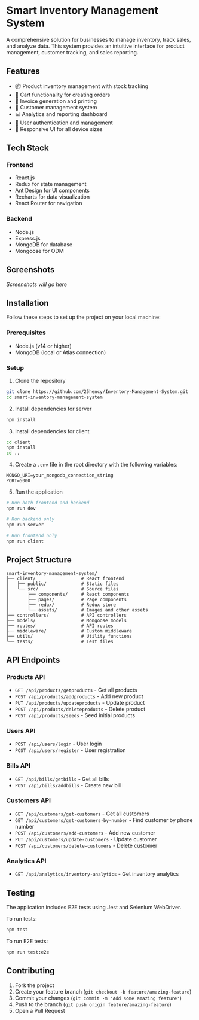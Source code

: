 # Smart Inventory Management System

A comprehensive solution for businesses to manage inventory, track sales, and analyze data. This system provides an intuitive interface for product management, customer tracking, and sales reporting.

## Features

- 📦 Product inventory management with stock tracking
- 🛒 Cart functionality for creating orders
- 🧾 Invoice generation and printing
- 👥 Customer management system
- 📊 Analytics and reporting dashboard
- 👤 User authentication and management
- 📱 Responsive UI for all device sizes

## Tech Stack

### Frontend
- React.js
- Redux for state management
- Ant Design for UI components
- Recharts for data visualization
- React Router for navigation

### Backend
- Node.js
- Express.js
- MongoDB for database
- Mongoose for ODM

## Screenshots

*Screenshots will go here*

## Installation

Follow these steps to set up the project on your local machine:

### Prerequisites
- Node.js (v14 or higher)
- MongoDB (local or Atlas connection)

### Setup

1. Clone the repository
```bash
git clone https://github.com/25hency/Inventory-Management-System.git
cd smart-inventory-management-system
```

2. Install dependencies for server
```bash
npm install
```

3. Install dependencies for client
```bash
cd client
npm install
cd ..
```

4. Create a `.env` file in the root directory with the following variables:
```
MONGO_URI=your_mongodb_connection_string
PORT=5000
```

5. Run the application
```bash
# Run both frontend and backend
npm run dev

# Run backend only
npm run server

# Run frontend only
npm run client
```

## Project Structure

```
smart-inventory-management-system/
├── client/                 # React frontend
│   ├── public/             # Static files
│   └── src/                # Source files
│       ├── components/     # React components
│       ├── pages/          # Page components
│       ├── redux/          # Redux store
│       └── assets/         # Images and other assets
├── controllers/            # API controllers
├── models/                 # Mongoose models
├── routes/                 # API routes
├── middleware/             # Custom middleware
├── utils/                  # Utility functions
└── tests/                  # Test files
```

## API Endpoints

### Products API
- `GET /api/products/getproducts` - Get all products
- `POST /api/products/addproducts` - Add new product
- `PUT /api/products/updateproducts` - Update product
- `POST /api/products/deleteproducts` - Delete product
- `POST /api/products/seeds` - Seed initial products

### Users API
- `POST /api/users/login` - User login
- `POST /api/users/register` - User registration

### Bills API
- `GET /api/bills/getbills` - Get all bills
- `POST /api/bills/addbills` - Create new bill

### Customers API
- `GET /api/customers/get-customers` - Get all customers
- `GET /api/customers/get-customers-by-number` - Find customer by phone number
- `POST /api/customers/add-customers` - Add new customer
- `PUT /api/customers/update-customers` - Update customer
- `POST /api/customers/delete-customers` - Delete customer

### Analytics API
- `GET /api/analytics/inventory-analytics` - Get inventory analytics

## Testing

The application includes E2E tests using Jest and Selenium WebDriver.

To run tests:
```bash
npm test
```

To run E2E tests:
```bash
npm run test:e2e
```

## Contributing

1. Fork the project
2. Create your feature branch (`git checkout -b feature/amazing-feature`)
3. Commit your changes (`git commit -m 'Add some amazing feature'`)
4. Push to the branch (`git push origin feature/amazing-feature`)
5. Open a Pull Request

